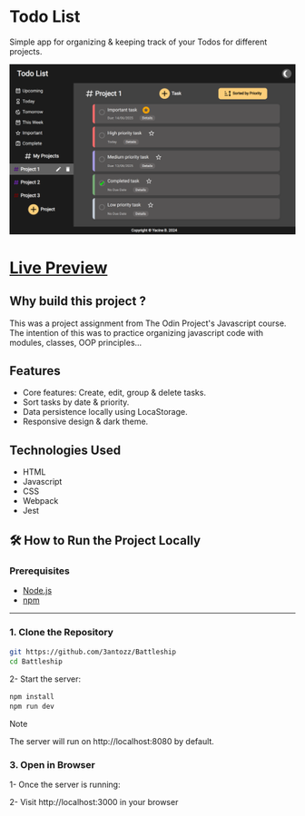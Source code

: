 # Todo List

Simple app for organizing & keeping track of your Todos for different projects.

![Interface](./showcase/interface.png)

# [Live Preview](https://github.com/3antozz/Todo-List)

## Why build this project ?

This was a project assignment from The Odin Project's Javascript course. The intention of this was to practice organizing javascript code with modules, classes, OOP principles...

## Features

- Core features: Create, edit, group & delete tasks.
- Sort tasks by date & priority.
- Data persistence locally using LocaStorage.
- Responsive design & dark theme.

## Technologies Used

- HTML
- Javascript
- CSS
- Webpack
- Jest

## 🛠️ How to Run the Project Locally

### Prerequisites

- [Node.js](https://nodejs.org/)
- [npm](https://www.npmjs.com/)

---

### 1. Clone the Repository

```bash
git https://github.com/3antozz/Battleship
cd Battleship
```

2- Start the server:

```bash
npm install
npm run dev
```
> [!NOTE]
> The server will run on http://localhost:8080 by default.

### 3. Open in Browser

1- Once the server is running:

2- Visit http://localhost:3000 in your browser

